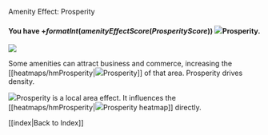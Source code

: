 Amenity Effect: Prosperity

#### You have +$formatInt(amenityEffectScore(ProsperityScore))$ ![](IconTrade)Prosperity.

![](docs/images/prosperity.png)

Some amenities can attract business and commerce, increasing the [[heatmaps/hmProsperity|![](IconTrade)Prosperity]] of that area. Prosperity drives density.

![](IconTrade)Prosperity is a local area effect. It influences the [[heatmaps/hmProsperity|![](IconTrade)Prosperity heatmap]] directly.

[[index|Back to Index]]

